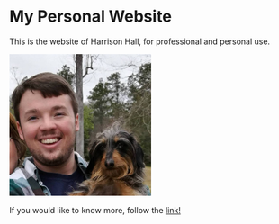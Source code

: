 # My Personal Website

This is the website of Harrison Hall, for professional and personal use.

<img src="images/newprofile.jpg" width="50%" height="auto" border-radius="50%" position="center">

If you would like to know more, follow the [link!](https://www.harrisonchristianhall.com)

